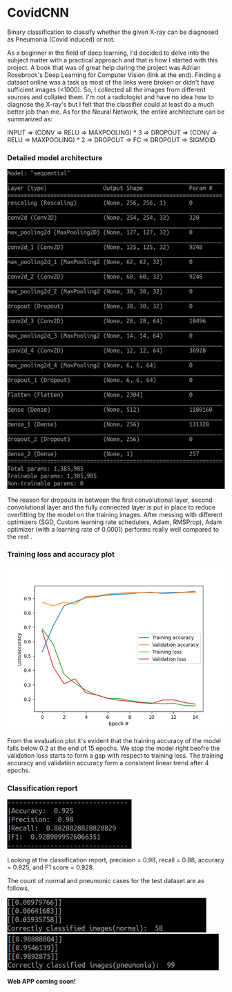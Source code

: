 # CovidCNN
Binary classification to classify whether the given X-ray can be diagnosed as Pneumonia (Covid induced) or not.

As a beginner in the field of deep learning, I'd decided to delve into the subject matter with a practical approach and that is how I started with this project. A book that was of great help during the project was Adrian Rosebrock's Deep Learning for Computer Vision (link at the end). Finding a dataset online was a task as most of the links were broken or didn't have sufficient images (<1000). So, I collected all the images from different sources and collated them. I'm not a radiologist and have no idea how to diagnose the X-ray's but I felt that the classifier could at least do a much better job than me. As for the Neural Network, the entire architecture can be summarized as:

INPUT => (CONV => RELU => MAXPOOLING) * 3 => DROPOUT => (CONV => RELU => MAXPOOLING) * 2 => DROPOUT => FC => DROPOUT => SIGMOID

### Detailed model architecture

![alt text](https://github.com/dannyboy73/CovidCNN/blob/main/images/model_architecture.png)

The reason for dropouts in between the first convolutional layer, second convolutional layer and the fully connected layer is put in place to reduce overfitting by the model on the training images.
After messing with different optimizers (SGD, Custom learning rate schedulers, Adam, RMSProp), Adam optimizer (with a learning rate of 0.0001) performs really well compared to the rest .

### Training loss and accuracy plot

![alt text](https://github.com/dannyboy73/CovidCNN/blob/main/output/covid.png)

From the evaluation plot it's evident that the training accuracy of the model falls below 0.2 at the end of 15 epochs. We stop the model right beofre the validation loss starts to form a gap with respect to training loss. The training accuracy and validation accuracy form a consistent linear trend after 4 epochs. 

### Classification report

![alt text](https://github.com/dannyboy73/CovidCNN/blob/main/images/classification_report.png)

Looking at the classification report, precision = 0.98, recall = 0.88, accuracy = 0.925, and F1 score = 0.928.

The count of normal and pneumonic cases for the test dataset are as follows, 

![alt text](https://github.com/dannyboy73/CovidCNN/blob/main/images/normal_classification.png)
![alt text](https://github.com/dannyboy73/CovidCNN/blob/main/images/pneumonia_classification.png)


**Web APP coming soon!**
